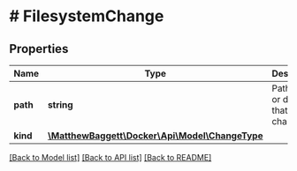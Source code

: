 # # FilesystemChange

## Properties

Name | Type | Description | Notes
------------ | ------------- | ------------- | -------------
**path** | **string** | Path to file or directory that has changed. |
**kind** | [**\MatthewBaggett\Docker\Api\Model\ChangeType**](ChangeType.md) |  |

[[Back to Model list]](../../README.md#models) [[Back to API list]](../../README.md#endpoints) [[Back to README]](../../README.md)
